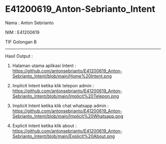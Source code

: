 # E41200619_Anton-Sebrianto_Intent
 
 Nama : Anton Sebrianto
 
 NIM  : E41200619
 
 TIF Golongan B
 
 -------------------------------------------------------------------------------
 
 Hasil Output :
 
 1. Halaman utama aplikasi Intent : https://github.com/antonsebrianto/E41200619_Anton-Sebrianto_Intent/blob/main/Home%20Intent.png

 2. Implicit Intent ketika klik telepon admin : https://github.com/antonsebrianto/E41200619_Anton-Sebrianto_Intent/blob/main/Implicit%20Telepon.png

 3. Implicit Intent ketika klik chat whatsapp admin : https://github.com/antonsebrianto/E41200619_Anton-Sebrianto_Intent/blob/main/Implicit%20Whatsapp.png

 4. Explicit Intent ketika klik about : https://github.com/antonsebrianto/E41200619_Anton-Sebrianto_Intent/blob/main/Explicit%20About.png
